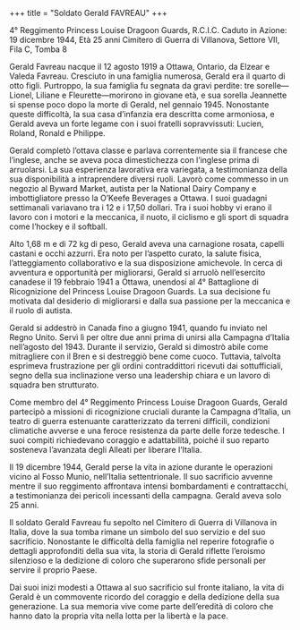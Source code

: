 +++
title = "Soldato Gerald FAVREAU"
+++

4° Reggimento Princess Louise Dragoon Guards, R.C.I.C.
Caduto in Azione: 19 dicembre 1944, Età 25 anni
Cimitero di Guerra di Villanova, Settore VII, Fila C, Tomba 8

Gerald Favreau nacque il 12 agosto 1919 a Ottawa, Ontario, da Elzear e Valeda Favreau. Cresciuto in una famiglia numerosa, Gerald era il quarto di otto figli. Purtroppo, la sua famiglia fu segnata da gravi perdite: tre sorelle—Lionel, Liliane e Fleurette—morirono in giovane età, e sua sorella Jeannette si spense poco dopo la morte di Gerald, nel gennaio 1945. Nonostante queste difficoltà, la sua casa d’infanzia era descritta come armoniosa, e Gerald aveva un forte legame con i suoi fratelli sopravvissuti: Lucien, Roland, Ronald e Philippe.

Gerald completò l’ottava classe e parlava correntemente sia il francese che l’inglese, anche se aveva poca dimestichezza con l’inglese prima di arruolarsi. La sua esperienza lavorativa era variegata, a testimonianza della sua disponibilità a intraprendere diversi ruoli. Lavorò come commesso in un negozio al Byward Market, autista per la National Dairy Company e imbottigliatore presso la O’Keefe Beverages a Ottawa. I suoi guadagni settimanali variavano tra i 12 e i 17,50 dollari. Tra i suoi hobby vi erano il lavoro con i motori e la meccanica, il nuoto, il ciclismo e gli sport di squadra come l’hockey e il softball.

Alto 1,68 m e di 72 kg di peso, Gerald aveva una carnagione rosata, capelli castani e occhi azzurri. Era noto per l’aspetto curato, la salute fisica, l’atteggiamento collaborativo e la sua disposizione amichevole.
In cerca di avventura e opportunità per migliorarsi, Gerald si arruolò nell’esercito canadese il 19 febbraio 1941 a Ottawa, unendosi al 4° Battaglione di Ricognizione del Princess Louise Dragoon Guards. 
La sua decisione fu motivata dal desiderio di migliorarsi e dalla sua passione per la meccanica e il ruolo di autista.

Gerald si addestrò in Canada fino a giugno 1941, quando fu inviato nel Regno Unito. Servì lì per oltre due anni prima di unirsi alla Campagna d’Italia nell’agosto del 1943. Durante il servizio, Gerald si dimostrò abile come mitragliere con il Bren e si destreggiò bene come cuoco. Tuttavia, talvolta esprimeva frustrazione per gli ordini contraddittori ricevuti dai sottufficiali, segno della sua inclinazione verso una leadership chiara e un lavoro di squadra ben strutturato.

Come membro del 4° Reggimento Princess Louise Dragoon Guards, Gerald partecipò a missioni di ricognizione cruciali durante la Campagna d’Italia, un teatro di guerra estenuante caratterizzato da terreni difficili, condizioni climatiche avverse e una feroce resistenza da parte delle forze tedesche. I suoi compiti richiedevano coraggio e adattabilità, poiché il suo reparto sosteneva l’avanzata degli Alleati per liberare l’Italia.

Il 19 dicembre 1944, Gerald perse la vita in azione durante le operazioni vicino al Fosso Munio, nell’Italia settentrionale. Il suo sacrificio avvenne mentre il suo reggimento affrontava intensi bombardamenti e contrattacchi, a testimonianza dei pericoli incessanti della campagna.
Gerald aveva solo 25 anni.

Il soldato Gerald Favreau fu sepolto nel Cimitero di Guerra di Villanova in Italia, dove la sua tomba rimane un simbolo del suo servizio e del suo sacrificio. Nonostante le difficoltà della famiglia nel reperire fotografie o dettagli approfonditi della sua vita, la storia di Gerald riflette l’eroismo silenzioso e la dedizione di coloro che superarono sfide personali per servire il proprio Paese.

Dai suoi inizi modesti a Ottawa al suo sacrificio sul fronte italiano, la vita di Gerald è un commovente ricordo del coraggio e della dedizione della sua generazione.
La sua memoria vive come parte dell’eredità di coloro che hanno dato la propria vita nella lotta per la libertà e la pace.
